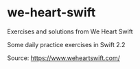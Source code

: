 # we-heart-swift
Exercises and solutions from We Heart Swift

Some daily practice exercises in Swift 2.2
 
Source: https://www.weheartswift.com/

